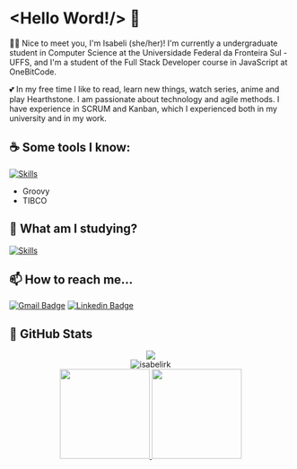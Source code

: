 # <Hello Word!/> :wave:

:woman_student: Nice to meet you, I'm Isabeli (she/her)! I'm currently a undergraduate student in Computer Science at the Universidade Federal da Fronteira Sul - UFFS, and I'm a student of the Full Stack Developer course in JavaScript at OneBitCode.

:two_hearts: In my free time I like to read, learn new things, watch series, anime and play Hearthstone. I am passionate about technology and agile methods. I have experience in SCRUM and Kanban, which I experienced both in my university and in my work.

## :coffee: Some tools I know:

[![Skills](https://devicons.dev.br/icons?icon=C,HTML,CSS,JavaScript,Java,CPP,PHP,Python,MySQL,Discord,Git,Github,Linux,VSCode&theme=light)](https://devicons.dev.br/)
   - Groovy
   - TIBCO

## :open_book: What am I studying?

[![Skills](https://devicons.dev.br/icons?icon=Haskell&theme=light)](https://devicons.dev.br/)

## :mailbox: How to reach me...

[![Gmail Badge](https://img.shields.io/badge/-Gmail-c14438?style=flat-square&logo=Gmail&logoColor=white&link=mailto:isabelireik2@gmail.com)](mailto:isabelireik2@gmail.com)
[![Linkedin Badge](https://img.shields.io/badge/-LinkedIn-blue?style=flat-square&logo=Linkedin&logoColor=white&link=https://www.linkedin.com/in/isabeli-reik-872981162//)](https://www.linkedin.com/in/isabelireik/)
   
## :eyes: GitHub Stats
<div align="center">
   <img src="https://profile-counter.glitch.me/isabelirk/count.svg" />
</div>
<div align="center">
<img align="center" src="https://github-readme-streak-stats.herokuapp.com/?user=isabelirk&theme=dark" alt="isabelirk" />
</div>
<div align="center">
  <a href="https://github.com/isabelirk">
  <img height="160em" src="https://github-readme-stats.vercel.app/api?username=isabelirk&show_icons=true&theme=dark&include_all_commits=true&count_private=true."/>
  <img height="160em" src="https://github-readme-stats.vercel.app/api/top-langs/?username=isabelirk&layout=compact&langs_count=7&theme=dark&include_all_commits=true&count_private=true."/>
</div>
